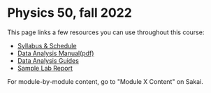 # Physics 50, fall 2022

This page links a few resources you can use throughout this course:

+ [Syllabus & Schedule](syllabus)
+ [Data Analysis Manual(pdf)](images/intro_to_uncert_2022.pdf)
+ [Data Analysis Guides](data_analysis_guides)
+ [Sample Lab Report](images/sample-lab-report.pdf)

For module-by-module content, go to "Module X Content" on Sakai.
